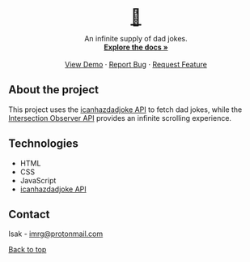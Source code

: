 <p align="center">
  <a href="https://github.com/icanseetime/infinite-dad-jokes" style="font-size: 2rem">
    🤣
  </a>

  <p align="center">
    An infinite supply of dad jokes. 
    <br />
    <a href="https://github.com/icanseetime/infinite-dad-jokes"><strong>Explore the docs »</strong></a>
    <br />
    <br />
    <a href="https://codepen.io/imgjeits/full/KKXroJX">View Demo</a>
    ·
    <a href="https://github.com/icanseetime/infinite-dad-jokes/issues/new">Report Bug</a>
    ·
    <a href="https://github.com/icanseetime/infinite-dad-jokes/issues/new">Request Feature</a>
  </p>
</p>

## About the project

This project uses the [icanhazdadjoke API](https://icanhazdadjoke.com) to fetch dad jokes, while the [Intersection Observer API](https://developer.mozilla.org/en-US/docs/Web/API/Intersection_Observer_API) provides an infinite scrolling experience.

## Technologies

-   HTML
-   CSS
-   JavaScript
-   [icanhazdadjoke API](https://icanhazdadjoke.com)

## Contact

Isak - imrg@protonmail.com

[Back to top](#)
